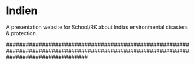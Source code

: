 # Indien

A presentation website for School/RK about Indias environmental disasters & protection.

#########################################################################################################################################
